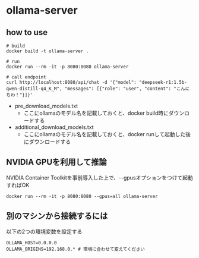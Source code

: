 # ollama-server

## how to use

```
# build
docker build -t ollama-server .

# run
docker run --rm -it -p 8080:8080 ollama-server

# call endpoint
curl http://localhost:8080/api/chat -d '{"model": "deepseek-r1:1.5b-qwen-distill-q4_K_M", "messages": [{"role": "user", "content": "こんにちわ！"}]}'
```

- pre_download_models.txt
    - ここにollamaのモデル名を記載しておくと、docker build時にダウンロードする
- additional_download_models.txt
    - ここにollamaのモデル名を記載しておくと、docker runして起動した後にダウンロードする

## NVIDIA GPUを利用して推論

NVIDIA Container Toolkitを事前導入した上で、--gpusオプションをつけて起動すればOK

```
docker run --rm -it -p 8080:8080 --gpus=all ollama-server
```

## 別のマシンから接続するには

以下の2つの環境変数を設定する
```
OLLAMA_HOST=0.0.0.0
OLLAMA_ORIGINS=192.168.0.* # 環境に合わせて変えてください
```